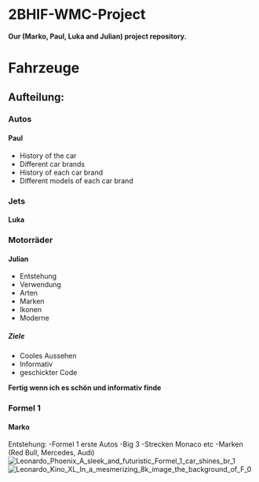 # 2BHIF-WMC-Project
<strong> Our (Marko, Paul, Luka and Julian) project repository.</strong>

# Fahrzeuge
## Aufteilung:
### Autos
#### Paul
- History of the car
- Different car brands
- History of each car brand
- Different models of each car brand

### Jets
#### Luka

### Motorräder
#### Julian
+ Entstehung
+ Verwendung
+ Arten
+ Marken
+ Ikonen
+ Moderne

##### Ziele
+ Cooles Aussehen
+ Informativ
+ geschickter Code

**Fertig wenn ich es schön und informativ finde**

### Formel 1
#### Marko
Entstehung:
-Formel 1 erste Autos
-Big 3
-Strecken Monaco etc
-Marken (Red Bull, Mercedes, Audi)
![Leonardo_Phoenix_A_sleek_and_futuristic_Formel_1_car_shines_br_1](https://github.com/user-attachments/assets/6a5c6b34-d45d-42e3-8baa-3e31b983887a)
![Leonardo_Kino_XL_In_a_mesmerizing_8k_image_the_background_of_F_0](https://github.com/user-attachments/assets/a4b2066d-679c-4e56-8910-7e154589cf07)


